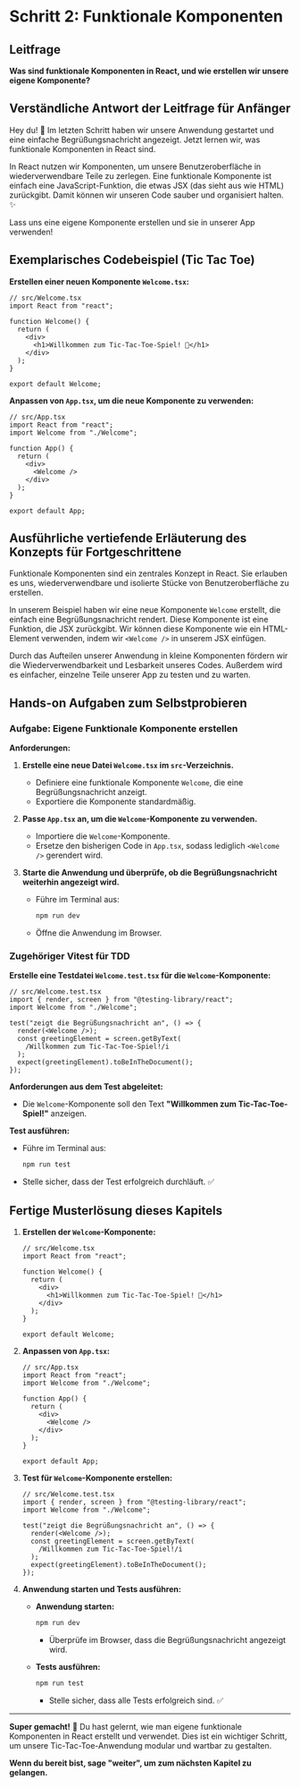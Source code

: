 # Schritt 2: Funktionale Komponenten

## Leitfrage

**Was sind funktionale Komponenten in React, und wie erstellen wir unsere eigene Komponente?**

## Verständliche Antwort der Leitfrage für Anfänger

Hey du! 👋 Im letzten Schritt haben wir unsere Anwendung gestartet und eine einfache Begrüßungsnachricht angezeigt. Jetzt lernen wir, was funktionale Komponenten in React sind.

In React nutzen wir Komponenten, um unsere Benutzeroberfläche in wiederverwendbare Teile zu zerlegen. Eine funktionale Komponente ist einfach eine JavaScript-Funktion, die etwas JSX (das sieht aus wie HTML) zurückgibt. Damit können wir unseren Code sauber und organisiert halten. ✨

Lass uns eine eigene Komponente erstellen und sie in unserer App verwenden!

## Exemplarisches Codebeispiel (Tic Tac Toe)

**Erstellen einer neuen Komponente `Welcome.tsx`:**

```tsx
// src/Welcome.tsx
import React from "react";

function Welcome() {
  return (
    <div>
      <h1>Willkommen zum Tic-Tac-Toe-Spiel! 🎉</h1>
    </div>
  );
}

export default Welcome;
```

**Anpassen von `App.tsx`, um die neue Komponente zu verwenden:**

```tsx
// src/App.tsx
import React from "react";
import Welcome from "./Welcome";

function App() {
  return (
    <div>
      <Welcome />
    </div>
  );
}

export default App;
```

## Ausführliche vertiefende Erläuterung des Konzepts für Fortgeschrittene

Funktionale Komponenten sind ein zentrales Konzept in React. Sie erlauben es uns, wiederverwendbare und isolierte Stücke von Benutzeroberfläche zu erstellen.

In unserem Beispiel haben wir eine neue Komponente `Welcome` erstellt, die einfach eine Begrüßungsnachricht rendert. Diese Komponente ist eine Funktion, die JSX zurückgibt. Wir können diese Komponente wie ein HTML-Element verwenden, indem wir `<Welcome />` in unserem JSX einfügen.

Durch das Aufteilen unserer Anwendung in kleine Komponenten fördern wir die Wiederverwendbarkeit und Lesbarkeit unseres Codes. Außerdem wird es einfacher, einzelne Teile unserer App zu testen und zu warten.

## Hands-on Aufgaben zum Selbstprobieren

### Aufgabe: Eigene Funktionale Komponente erstellen

**Anforderungen:**

1. **Erstelle eine neue Datei `Welcome.tsx` im `src`-Verzeichnis.**

   - Definiere eine funktionale Komponente `Welcome`, die eine Begrüßungsnachricht anzeigt.
   - Exportiere die Komponente standardmäßig.

2. **Passe `App.tsx` an, um die `Welcome`-Komponente zu verwenden.**

   - Importiere die `Welcome`-Komponente.
   - Ersetze den bisherigen Code in `App.tsx`, sodass lediglich `<Welcome />` gerendert wird.

3. **Starte die Anwendung und überprüfe, ob die Begrüßungsnachricht weiterhin angezeigt wird.**

   - Führe im Terminal aus:

     ```bash
     npm run dev
     ```

   - Öffne die Anwendung im Browser.

### Zugehöriger Vitest für TDD

**Erstelle eine Testdatei `Welcome.test.tsx` für die `Welcome`-Komponente:**

```tsx
// src/Welcome.test.tsx
import { render, screen } from "@testing-library/react";
import Welcome from "./Welcome";

test("zeigt die Begrüßungsnachricht an", () => {
  render(<Welcome />);
  const greetingElement = screen.getByText(
    /Willkommen zum Tic-Tac-Toe-Spiel!/i
  );
  expect(greetingElement).toBeInTheDocument();
});
```

**Anforderungen aus dem Test abgeleitet:**

- Die `Welcome`-Komponente soll den Text **"Willkommen zum Tic-Tac-Toe-Spiel!"** anzeigen.

**Test ausführen:**

- Führe im Terminal aus:

  ```bash
  npm run test
  ```

- Stelle sicher, dass der Test erfolgreich durchläuft. ✅

## Fertige Musterlösung dieses Kapitels

1. **Erstellen der `Welcome`-Komponente:**

   ```tsx
   // src/Welcome.tsx
   import React from "react";

   function Welcome() {
     return (
       <div>
         <h1>Willkommen zum Tic-Tac-Toe-Spiel! 🎉</h1>
       </div>
     );
   }

   export default Welcome;
   ```

2. **Anpassen von `App.tsx`:**

   ```tsx
   // src/App.tsx
   import React from "react";
   import Welcome from "./Welcome";

   function App() {
     return (
       <div>
         <Welcome />
       </div>
     );
   }

   export default App;
   ```

3. **Test für `Welcome`-Komponente erstellen:**

   ```tsx
   // src/Welcome.test.tsx
   import { render, screen } from "@testing-library/react";
   import Welcome from "./Welcome";

   test("zeigt die Begrüßungsnachricht an", () => {
     render(<Welcome />);
     const greetingElement = screen.getByText(
       /Willkommen zum Tic-Tac-Toe-Spiel!/i
     );
     expect(greetingElement).toBeInTheDocument();
   });
   ```

4. **Anwendung starten und Tests ausführen:**

   - **Anwendung starten:**

     ```bash
     npm run dev
     ```

     - Überprüfe im Browser, dass die Begrüßungsnachricht angezeigt wird.

   - **Tests ausführen:**

     ```bash
     npm run test
     ```

     - Stelle sicher, dass alle Tests erfolgreich sind. ✅

---

**Super gemacht!** 🎉 Du hast gelernt, wie man eigene funktionale Komponenten in React erstellt und verwendet. Dies ist ein wichtiger Schritt, um unsere Tic-Tac-Toe-Anwendung modular und wartbar zu gestalten.

**Wenn du bereit bist, sage "weiter", um zum nächsten Kapitel zu gelangen.**
